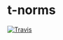 # t-norms
[![Travis](https://img.shields.io/travis/PROTEINE-INSAIDERS/t-norms.svg)](https://travis-ci.org/PROTEINE-INSAIDERS/t-norms)
